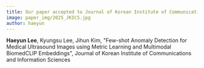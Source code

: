 ```yaml
---
title: Our paper accepted to Journal of Korean Institute of Communications and Information Sciences.
image: paper_img/2025_JKICS.jpg
author: haeyun
---
```


**Haeyun Lee**, Kyungsu Lee, Jihun Kim, "Few-shot Anomaly Detection for Medical Ultrasound Images using Metric Learning and Multimodal BiomedCLIP Embeddings", Journal of Korean Institute of Communications and Information Sciences
